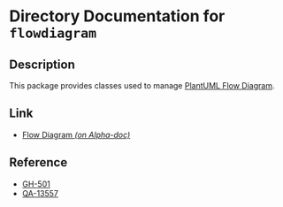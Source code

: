# Directory Documentation for `flowdiagram`

## Description
This package provides classes used to manage [PlantUML Flow Diagram](http://alphadoc.plantuml.com/doc/markdown/en/flow-diagram).

## Link
- [Flow Diagram _(on Alpha-doc)_](http://alphadoc.plantuml.com/doc/markdown/en/flow-diagram)

## Reference
- [GH-501](https://github.com/plantuml/plantuml/issues/501#issuecomment-805783661)
- [QA-13557](https://forum.plantuml.net/13557/support-for-the-different-%40start-commands)
